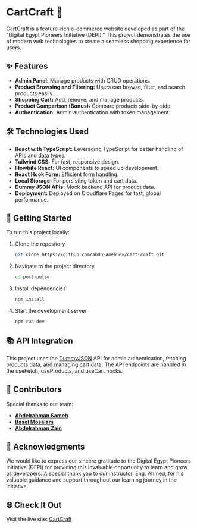 # CartCraft 🛒

CartCraft is a feature-rich e-commerce website developed as part of the "Digital Egypt Pioneers Initiative (DEPI)." This project demonstrates the use of modern web technologies to create a seamless shopping experience for users.

## ✨ Features

- **Admin Panel:** Manage products with CRUD operations.
- **Product Browsing and Filtering:** Users can browse, filter, and search products easily.
- **Shopping Cart:** Add, remove, and manage products.
- **Product Comparison (Bonus):** Compare products side-by-side.
- **Authentication:** Admin authentication with token management.

## 🛠 Technologies Used

- **React with TypeScript:** Leveraging TypeScript for better handling of APIs and data types.
- **Tailwind CSS:** For fast, responsive design.
- **Flowbite React:** UI components to speed up development.
- **React Hook Form:** Efficient form handling.
- **Local Storage:** For persisting token and cart data.
- **Dummy JSON APIs:** Mock backend API for product data.
- **Deployment:** Deployed on Cloudflare Pages for fast, global performance.

## 🚀 Getting Started

To run this project locally:

1. Clone the repository
   ```bash
   git clone https://github.com/abdoSamehDev/cart-craft.git
   ```
2. Navigate to the project directory

   ```bash
   cd post-pulse
   ```

3. Install dependencies

   ```bash
   npm install
   ```

4. Start the development server

   ```bash
   npm run dev
   ```

## 📚 API Integration

This project uses the [DummyJSON](https://dummyjson.com/docs) API for admin authentication, fetching products data, and managing cart data. The API endpoints are handled in the useFetch, useProducts, and useCart hooks.

## 👥 Contributors

Special thanks to our team:

- **[Abdelrahman Sameh](https://github.com/abdoSamehDev)**
- **[Basel Mosalam](https://github.com/Bailts110)**
- **[Abdelrahman Zain](https://github.com/zainmo11)**

## 🎉 Acknowledgments

We would like to express our sincere gratitude to the Digital Egypt Pioneers Initiative (DEPI) for providing this invaluable opportunity to learn and grow as developers.
A special thank you to our instructor, Eng. Ahmed, for his valuable guidance and support throughout our learning journey in the initiative.

## 🌐 Check It Out

Visit the live site: [CartCraft](https://cart-craft.pages.dev/)
